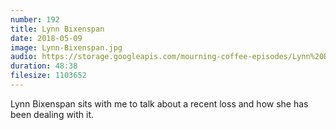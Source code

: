 ```yaml
---
number: 192
title: Lynn Bixenspan
date: 2018-05-09
image: Lynn-Bixenspan.jpg
audio: https://storage.googleapis.com/mourning-coffee-episodes/Lynn%20Bixenspan%20Release.mp3 
duration: 48:38
filesize: 1103652
---
```


Lynn Bixenspan sits with me to talk about a recent loss and how she has been dealing with it.
